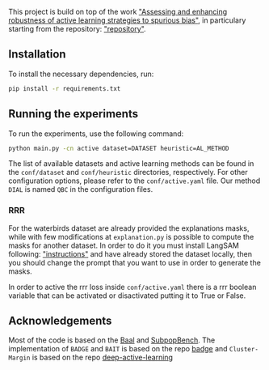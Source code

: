 This project is build on top of the work ["Assessing and enhancing robustness of active learning strategies to spurious bias"](https://openreview.net/forum?id=2XVECaYiFB), in particulary starting from the repository: ["repository"](https://anonymous.4open.science/r/jSYaklvh/README.md).


## Installation
To install the necessary dependencies, run:
```sh
pip install -r requirements.txt
```

## Running the experiments
To run the experiments, use the following command:
```sh
python main.py -cn active dataset=DATASET heuristic=AL_METHOD
```
The list of available datasets and active learning methods can be found in the `conf/dataset` and `conf/heuristic` directories, respectively.
For other configuration options, please refer to the `conf/active.yaml` file.
Our method `DIAL` is named `QBC` in the configuration files.

### RRR

For the waterbirds dataset are already provided the explanations masks, while with few modifications at `explanation.py` is possible to compute the masks for another dataset. In order to do it you must install LangSAM following: ["instructions"](https://github.com/paulguerrero/lang-sam?tab=readme-ov-file#installation) and have already stored the dataset locally, then you should change the prompt that you want to use in order to generate the masks.

In order to active the rrr loss inside `conf/active.yaml` there is a rrr boolean variable that can be activated or disactivated putting it to True or False.

## Acknowledgements
Most of the code is based on the [Baal](https://github.com/baal-org/baal) and [SubpopBench](https://github.com/YyzHarry/SubpopBench).
The implementation of `BADGE` and `BAIT` is based on the repo [badge](https://github.com/JordanAsh/badge) and `Cluster-Margin` is based on the repo [deep-active-learning](https://github.com/cure-lab/deep-active-learning)


